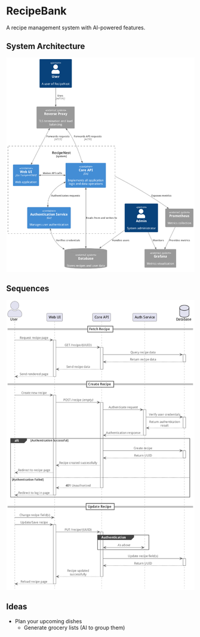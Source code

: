 # RecipeBank

A recipe management system with AI-powered features.

## System Architecture
![System Architecture](docs/system_architecture.png)

## Sequences
![Sequences](docs/sequences.png)


## Ideas
- Plan your upcoming dishes
  - Generate grocery lists (AI to group them)


